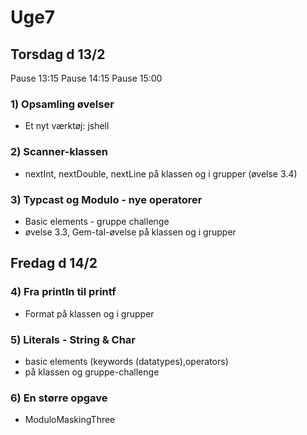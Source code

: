 # Uge7
## Torsdag d 13/2
Pause 13:15
Pause 14:15
Pause 15:00

### 1) Opsamling øvelser
- Et nyt værktøj: jshell

### 2) Scanner-klassen
- nextInt, nextDouble, nextLine på klassen og i grupper (øvelse 3.4)

### 3) Typcast og Modulo - nye operatorer
- Basic elements - gruppe challenge
- øvelse 3.3, Gem-tal-øvelse på klassen og i grupper


## Fredag d 14/2

### 4) Fra println til printf
- Format på klassen og i grupper 

### 5) Literals - String & Char
- basic elements (keywords (datatypes),operators)
- på klassen og gruppe-challenge 

### 6) En større opgave
- ModuloMaskingThree
